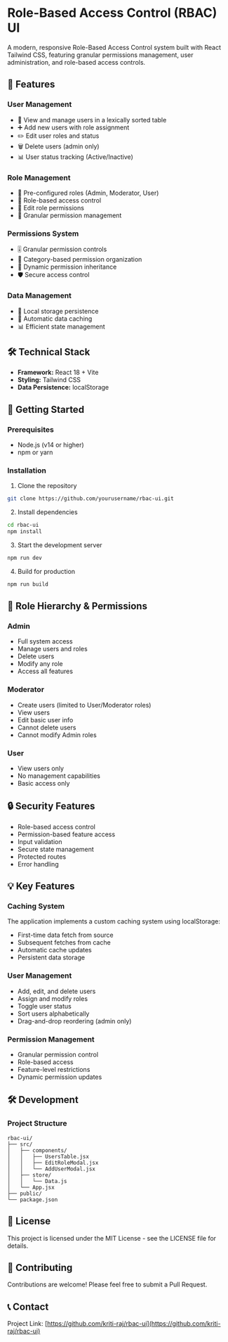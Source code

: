 # Role-Based Access Control (RBAC) UI

A modern, responsive Role-Based Access Control system built with React Tailwind CSS, featuring granular permissions management, user administration, and role-based access controls.

## 🌟 Features

### User Management

- 👥 View and manage users in a lexically sorted table
- ➕ Add new users with role assignment
- ✏️ Edit user roles and status
- 🗑️ Delete users (admin only)
- 📊 User status tracking (Active/Inactive)

### Role Management

- 👑 Pre-configured roles (Admin, Moderator, User)
- 🔐 Role-based access control
- 📝 Edit role permissions
- 🎯 Granular permission management

### Permissions System

- 🎚️ Granular permission controls
- 📂 Category-based permission organization
- 🔄 Dynamic permission inheritance
- 🛡️ Secure access control

### Data Management

- 💾 Local storage persistence
- 🔄 Automatic data caching
- 📊 Efficient state management

## 🛠️ Technical Stack

- **Framework:** React 18 + Vite
- **Styling:** Tailwind CSS
- **Data Persistence:** localStorage

## 🚀 Getting Started

### Prerequisites

- Node.js (v14 or higher)
- npm or yarn

### Installation

1. Clone the repository

```bash
git clone https://github.com/yourusername/rbac-ui.git
```

2. Install dependencies

```bash
cd rbac-ui
npm install
```

3. Start the development server

```bash
npm run dev
```

4. Build for production

```bash
npm run build
```

## 🔐 Role Hierarchy & Permissions

### Admin

- Full system access
- Manage users and roles
- Delete users
- Modify any role
- Access all features

### Moderator

- Create users (limited to User/Moderator roles)
- View users
- Edit basic user info
- Cannot delete users
- Cannot modify Admin roles

### User

- View users only
- No management capabilities
- Basic access only

## 🔒 Security Features

- Role-based access control
- Permission-based feature access
- Input validation
- Secure state management
- Protected routes
- Error handling

## 💡 Key Features

### Caching System

The application implements a custom caching system using localStorage:

- First-time data fetch from source
- Subsequent fetches from cache
- Automatic cache updates
- Persistent data storage

### User Management

- Add, edit, and delete users
- Assign and modify roles
- Toggle user status
- Sort users alphabetically
- Drag-and-drop reordering (admin only)

### Permission Management

- Granular permission control
- Role-based access
- Feature-level restrictions
- Dynamic permission updates

## 🛠️ Development

### Project Structure

```
rbac-ui/
├── src/
│   ├── components/
│   │   ├── UsersTable.jsx
│   │   ├── EditRoleModal.jsx
│   │   └── AddUserModal.jsx
│   ├── store/
│   │   └── Data.js
│   └── App.jsx
├── public/
└── package.json
```

## 📝 License

This project is licensed under the MIT License - see the LICENSE file for details.

## 🤝 Contributing

Contributions are welcome! Please feel free to submit a Pull Request.

## 📞 Contact

Project Link: [https://github.com/kriti-raj/rbac-ui](https://github.com/kriti-raj/rbac-ui)
